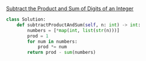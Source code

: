 [Subtract the Product and Sum of Digits of an Integer](https://leetcode.com/problems/subtract-the-product-and-sum-of-digits-of-an-integer)
```Python
class Solution:
    def subtractProductAndSum(self, n: int) -> int:
        numbers = [*map(int, list(str(n)))]
        prod = 1
        for num in numbers:
            prod *= num
        return prod - sum(numbers)
```